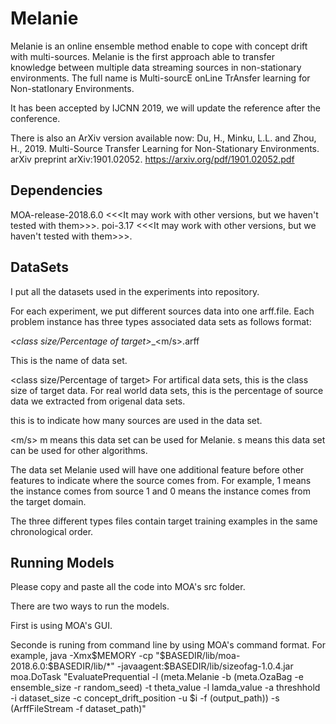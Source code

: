 # Melanie
Melanie is an online ensemble method enable to cope with concept drift with multi-sources. Melanie is the first approach able to transfer  
knowledge between multiple data streaming sources in non-stationary environments. 
The full name is Multi-sourcE onLine TrAnsfer learning for Non-statIonary Environments. 

It has been accepted by IJCNN 2019, we will update the reference after the conference.

There is also an ArXiv version available now:
Du, H., Minku, L.L. and Zhou, H., 2019. Multi-Source Transfer Learning for Non-Stationary Environments. arXiv preprint arXiv:1901.02052. 
https://arxiv.org/pdf/1901.02052.pdf

## Dependencies
MOA-release-2018.6.0 <<<It may work with other versions, but we haven't tested with them>>>.
poi-3.17 <<<It may work with other versions, but we haven't tested with them>>>.

## DataSets
I put all the datasets used in the experiments into repository.
 
For each experiment, we put different sources data into one arff.file. Each problem instance has three types associated data sets as follows format:

<name of data set>_<class size/Percentage of target>_<source size>_<m/s>.arff

<name of data set> This is the name of data set.

<class size/Percentage of target> For artifical data sets, this is the class size of target data. 
For real world data sets, this is the percentage of source data we extracted from origenal data sets.

<source size> this is to indicate how many sources are used in the data set.

<m/s> m means this data set can be used for Melanie. s means this data set can be used for other algorithms.

The data set Melanie used will have one additional feature before other features to indicate where the source comes from.
For example, 1 means the instance comes from source 1 and 0 means the instance comes from the target domain. 

The three different types files contain target training examples in the same chronological order.

## Running Models
Please copy and paste all the code into MOA's src folder.

There are two ways to run the models.

First is using MOA's GUI.

Seconde is runing from command line by using MOA's command format.
For example, java -Xmx$MEMORY -cp "$BASEDIR/lib/moa-2018.6.0:$BASEDIR/lib/*" -javaagent:$BASEDIR/lib/sizeofag-1.0.4.jar moa.DoTask "EvaluatePrequential -l (meta.Melanie -b (meta.OzaBag -e ensemble_size -r random_seed) -t theta_value -l lamda_value -a threshhold -i dataset_size -c concept_drift_position -u $i -f (output_path)) -s (ArffFileStream -f dataset_path)"

